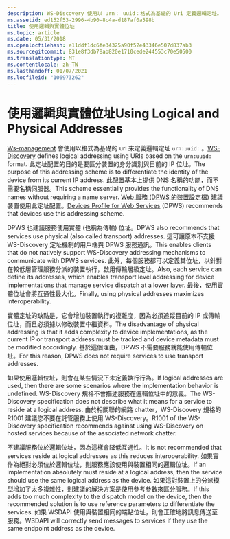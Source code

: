 ```yaml
---
description: WS-Discovery 使用以 urn： uuid：格式為基礎的 Uri 定義邏輯定址。
ms.assetid: ed152f53-2996-4b90-8c4a-d187af0a598b
title: 使用邏輯與實體位址
ms.topic: article
ms.date: 05/31/2018
ms.openlocfilehash: e11ddf1dc6fe34325a90f52e43346e507d837ab3
ms.sourcegitcommit: 831e8f3db78ab820e1710cede244553c70e50500
ms.translationtype: MT
ms.contentlocale: zh-TW
ms.lasthandoff: 01/07/2021
ms.locfileid: "106973262"
---
```

# <a name="using-logical-and-physical-addresses"></a><span data-ttu-id="ce913-103">使用邏輯與實體位址</span><span class="sxs-lookup"><span data-stu-id="ce913-103">Using Logical and Physical Addresses</span></span>

<span data-ttu-id="ce913-104">[Ws-management](https://specs.xmlsoap.org/ws/2005/04/discovery/ws-discovery.pdf) 會使用以格式為基礎的 uri 來定義邏輯定址 `urn:uuid:` 。</span><span class="sxs-lookup"><span data-stu-id="ce913-104">[WS-Discovery](https://specs.xmlsoap.org/ws/2005/04/discovery/ws-discovery.pdf) defines logical addressing using URIs based on the `urn:uuid:` format.</span></span> <span data-ttu-id="ce913-105">此定址配置的目的是要區分裝置的身分識別與目前的 IP 位址。</span><span class="sxs-lookup"><span data-stu-id="ce913-105">The purpose of this addressing scheme is to differentiate the identity of the device from its current IP address.</span></span> <span data-ttu-id="ce913-106">此配置基本上提供 DNS 名稱的功能，而不需要名稱伺服器。</span><span class="sxs-lookup"><span data-stu-id="ce913-106">This scheme essentially provides the functionality of DNS names without requiring a name server.</span></span> <span data-ttu-id="ce913-107">[Web 服務 (DPWS 的裝置設定檔](https://specs.xmlsoap.org/ws/2006/02/devprof/)) 建議裝置使用此定址配置。</span><span class="sxs-lookup"><span data-stu-id="ce913-107">[Devices Profile for Web Services](https://specs.xmlsoap.org/ws/2006/02/devprof/) (DPWS) recommends that devices use this addressing scheme.</span></span>

<span data-ttu-id="ce913-108">DPWS 也建議服務使用實體 (也稱為傳輸) 位址。</span><span class="sxs-lookup"><span data-stu-id="ce913-108">DPWS also recommends that services use physical (also called transport) addresses.</span></span> <span data-ttu-id="ce913-109">這可讓原本不支援 WS-Discovery 定址機制的用戶端與 DPWS 服務通訊。</span><span class="sxs-lookup"><span data-stu-id="ce913-109">This enables clients that do not natively support WS-Discovery addressing mechanisms to communicate with DPWS services.</span></span> <span data-ttu-id="ce913-110">此外，每個服務都可以定義其位址，以針對在較低層管理服務分派的裝置執行，啟用傳輸層級定址。</span><span class="sxs-lookup"><span data-stu-id="ce913-110">Also, each service can define its addresses, which enables transport level addressing for device implementations that manage service dispatch at a lower layer.</span></span> <span data-ttu-id="ce913-111">最後，使用實體位址會將互通性最大化。</span><span class="sxs-lookup"><span data-stu-id="ce913-111">Finally, using physical addresses maximizes interoperability.</span></span>

<span data-ttu-id="ce913-112">實體定址的缺點是，它會增加裝置執行的複雜度，因為必須追蹤目前的 IP 或傳輸位址，而且必須據以修改裝置中繼資料。</span><span class="sxs-lookup"><span data-stu-id="ce913-112">The disadvantage of physical addressing is that it adds complexity to device implementations, as the current IP or transport address must be tracked and device metadata must be modified accordingly.</span></span> <span data-ttu-id="ce913-113">基於這個理由，DPWS 不需要服務就能使用傳輸位址。</span><span class="sxs-lookup"><span data-stu-id="ce913-113">For this reason, DPWS does not require services to use transport addresses.</span></span>

<span data-ttu-id="ce913-114">如果使用邏輯位址，則會在某些情況下未定義執行行為。</span><span class="sxs-lookup"><span data-stu-id="ce913-114">If logical addresses are used, then there are some scenarios where the implementation behavior is undefined.</span></span> <span data-ttu-id="ce913-115">WS-Discovery 規格不會描述服務在邏輯位址中的意義。</span><span class="sxs-lookup"><span data-stu-id="ce913-115">The WS-Discovery specification does not describe what it means for a service to reside at a logical address.</span></span> <span data-ttu-id="ce913-116">由於相關聯的網路 chatter，WS-Discovery 規格的 R1001 建議您不要在託管服務上使用 WS-Discovery。</span><span class="sxs-lookup"><span data-stu-id="ce913-116">R1001 of the WS-Discovery specification recommends against using WS-Discovery on hosted services because of the associated network chatter.</span></span>

<span data-ttu-id="ce913-117">不建議服務位於邏輯位址，因為這樣會降低互通性。</span><span class="sxs-lookup"><span data-stu-id="ce913-117">It is not recommended that services reside at logical addresses as this reduces interoperability.</span></span> <span data-ttu-id="ce913-118">如果實作為絕對必須位於邏輯位址，則服務應該使用與裝置相同的邏輯位址。</span><span class="sxs-lookup"><span data-stu-id="ce913-118">If an implementation absolutely must reside at a logical address, then the service should use the same logical address as the device.</span></span> <span data-ttu-id="ce913-119">如果這對裝置上的分派模型增加了太多複雜性，則建議的解決方案是使用參考參數來區分服務。</span><span class="sxs-lookup"><span data-stu-id="ce913-119">If this adds too much complexity to the dispatch model on the device, then the recommended solution is to use reference parameters to differentiate the services.</span></span> <span data-ttu-id="ce913-120">如果 WSDAPI 使用與裝置相同的端點位址，則會正確地將訊息傳送至服務。</span><span class="sxs-lookup"><span data-stu-id="ce913-120">WSDAPI will correctly send messages to services if they use the same endpoint address as the device.</span></span>

 

 




